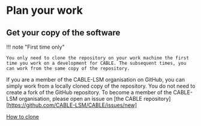 # Plan your work

## Get your copy of the software

!!! note "First time only"

    You only need to clone the repository on your work machine the first time you work on a development for CABLE. The subsequent times, you can work from the same copy of the repository.

If you are a member of the CABLE-LSM organisation on GitHub, you can simply work from a locally cloned copy of the repository. You do not need to create a fork of the GitHub repository. To become a member of the CABLE-LSM organisation, please open an issue on [the CABLE repository][https://github.com/CABLE-LSM/CABLE/issues/new]

[How to clone][how_to_clone]

[how_to_clone]: resources/how_to.md#cloning-a-repository
